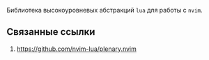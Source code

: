 Библиотека высокоуровневых абстракций `lua` для работы с `nvim`. 

## Связанные ссылки

1. https://github.com/nvim-lua/plenary.nvim